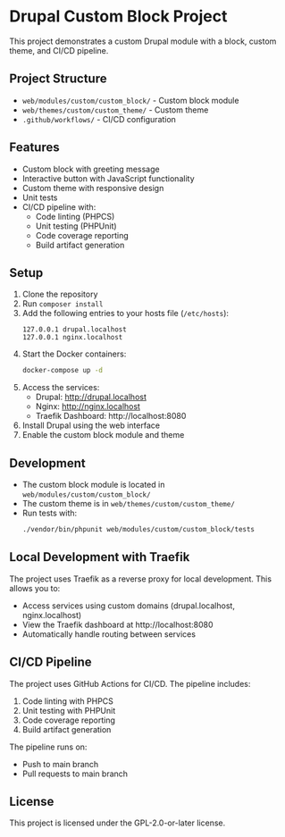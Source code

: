 # Drupal Custom Block Project

This project demonstrates a custom Drupal module with a block, custom theme, and CI/CD pipeline.

## Project Structure

- `web/modules/custom/custom_block/` - Custom block module
- `web/themes/custom/custom_theme/` - Custom theme
- `.github/workflows/` - CI/CD configuration

## Features

- Custom block with greeting message
- Interactive button with JavaScript functionality
- Custom theme with responsive design
- Unit tests
- CI/CD pipeline with:
  - Code linting (PHPCS)
  - Unit testing (PHPUnit)
  - Code coverage reporting
  - Build artifact generation

## Setup

1. Clone the repository
2. Run `composer install`
3. Add the following entries to your hosts file (`/etc/hosts`):
   ```
   127.0.0.1 drupal.localhost
   127.0.0.1 nginx.localhost
   ```
4. Start the Docker containers:
   ```bash
   docker-compose up -d
   ```
5. Access the services:
   - Drupal: http://drupal.localhost
   - Nginx: http://nginx.localhost
   - Traefik Dashboard: http://localhost:8080
6. Install Drupal using the web interface
7. Enable the custom block module and theme

## Development

- The custom block module is located in `web/modules/custom/custom_block/`
- The custom theme is in `web/themes/custom/custom_theme/`
- Run tests with:
  ```bash
  ./vendor/bin/phpunit web/modules/custom/custom_block/tests
  ```

## Local Development with Traefik

The project uses Traefik as a reverse proxy for local development. This allows you to:
- Access services using custom domains (drupal.localhost, nginx.localhost)
- View the Traefik dashboard at http://localhost:8080
- Automatically handle routing between services

## CI/CD Pipeline

The project uses GitHub Actions for CI/CD. The pipeline includes:

1. Code linting with PHPCS
2. Unit testing with PHPUnit
3. Code coverage reporting
4. Build artifact generation

The pipeline runs on:
- Push to main branch
- Pull requests to main branch

## License

This project is licensed under the GPL-2.0-or-later license. 